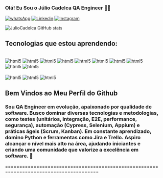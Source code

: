 
### Olá! Eu Sou o Júlio Cadelca QA Engineer 🙋‍♂️

[![whatsApp](https://img.shields.io/badge/WhatsApp-25D366?style=for-the-badge&logo=whatsapp&logoColor=white)](https://api.whatsapp.com/send?phone=5534998715881&text=QA%20Engineer%20Julio?)
[![Linkedin](https://img.shields.io/badge/LinkedIn-0077B5?style=for-the-badge&logo=linkedin&logoColor=white)](https://www.linkedin.com/in/julio-cadelca/)
[![Instagram](https://img.shields.io/badge/Instagram-E4405F?style=for-the-badge&logo=instagram&logoColor=white)](https://www.instagram.com/juliocadelca/)

![JulioCadelca GitHub stats](https://github-readme-stats.vercel.app/api?username=juliocadelca&show_icons=true&theme=tokyonight)

## Tecnologias que estou aprendendo:

<div style="display: inline_block"><br/>
    <img align="center" alt="html5" src="https://img.shields.io/badge/Python-14354C?style=for-the-badge&logo=python&logoColor=white"/>
    <img align="center" alt="html5" src="https://img.shields.io/badge/Java-ED8B00?style=for-the-badge&logo=openjdk&logoColor=blue"/>
    <img align="center" alt="html5" src="https://img.shields.io/badge/C%2B%2B-00599C?style=for-the-badge&logo=c%2B%2B&logoColor=white"/>
    <img align="center" alt="html5" src="https://img.shields.io/badge/HTML5-E34F26?style=for-the-badge&logo=html5&logoColor=white"/>
    <img align="center" alt="html5" src="https://img.shields.io/badge/CSS3-1572B6?style=for-the-badge&logo=css3&logoColor=white"/>
    <img align="center" alt="html5" src="https://img.shields.io/badge/JavaScript-323330?style=for-the-badge&logo=javascript&logoColor=F7DF1E"/>
    <img align="center" alt="html5" src="https://img.shields.io/badge/Node.js-43853D?style=for-the-badge&logo=node.js&logoColor=white"/>
    <img align="center" alt="html5" src="https://img.shields.io/badge/C%23-239120?style=for-the-badge&logo=c-sharp&logoColor=white"/>
    <img align="center" alt="html5" src="https://img.shields.io/badge/Kotlin-0095D5?&style=for-the-badge&logo=kotlin&logoColor=white"/>
    <img align="center" alt="html5" src="https://img.shields.io/badge/Ruby-CC342D?style=for-the-badge&logo=ruby&logoColor=white"/> <br> <br>
    <img align="center" alt="html5" src="https://img.shields.io/badge/Feito%20com-VSCode-1f425f.svg"/> 
    <img align="center" alt="html5" src="https://img.shields.io/badge/Commit%20pelo-GitBash-1f425f.svg"/>
    <img align="center" alt="html5" src="https://img.shields.io/badge/Linguagem%20-Markdown-1f425f.svg"/>

</div>

## Bem Vindos ao Meu Perfil do Github
### Sou QA Engineer em evolução, apaixonado por qualidade de software. Busco dominar diversas tecnologias e metodologias, como testes (unitários, integração, E2E, performance, segurança), automação (Cypress, Selenium, Appium) e práticas ágeis (Scrum, Kanban). Em constante aprendizado, domino Python e ferramentas como Jira e Trello. Aspiro alcançar o nível mais alto na área, ajudando iniciantes e criando uma comunidade que valorize a excelência em software. 🚀

=======================================================================================
